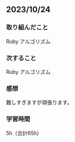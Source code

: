 ## 2023/10/24
### 取り組んだこと
Ruby アルゴリズム
### 次すること
Ruby アルゴリズム
### 感想
難しすぎますが頑張ります。
### 学習時間
5h（合計65h）
